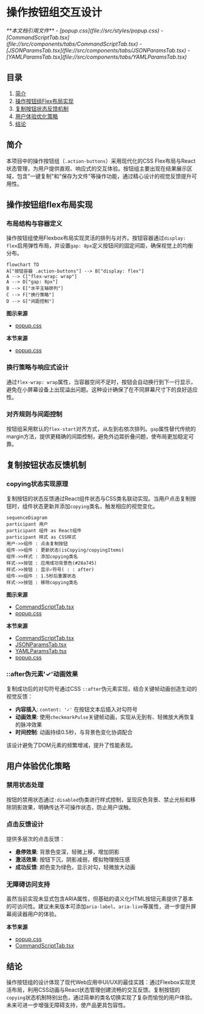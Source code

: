 # 操作按钮组交互设计

<cite>
**本文档引用文件**
- [popup.css](file://src/styles/popup.css)
- [CommandScriptTab.tsx](file://src/components/tabs/CommandScriptTab.tsx)
- [JSONParamsTab.tsx](file://src/components/tabs/JSONParamsTab.tsx)
- [YAMLParamsTab.tsx](file://src/components/tabs/YAMLParamsTab.tsx)
</cite>

## 目录
1. [简介](#简介)
2. [操作按钮组Flex布局实现](#操作按钮组flex布局实现)
3. [复制按钮状态反馈机制](#复制按钮状态反馈机制)
4. [用户体验优化策略](#用户体验优化策略)
5. [结论](#结论)

## 简介
本项目中的操作按钮组（`.action-buttons`）采用现代化的CSS Flex布局与React状态管理，为用户提供直观、响应式的交互体验。按钮组主要出现在结果展示区域，包含"一键复制"和"保存为文件"等操作功能，通过精心设计的视觉反馈提升可用性。

## 操作按钮组flex布局实现

### 布局结构与容器定义
操作按钮组使用Flexbox布局实现灵活的排列与对齐。按钮容器通过`display: flex`启用弹性布局，并设置`gap: 8px`定义按钮间的固定间距，确保视觉上的均衡分布。

```mermaid
flowchart TD
A["按钮容器 .action-buttons"] --> B["display: flex"]
A --> C["flex-wrap: wrap"]
A --> D["gap: 8px"]
B --> E["水平主轴排列"]
C --> F["换行策略"]
D --> G["间距控制"]
```

**图示来源**
- [popup.css](file://src/styles/popup.css#L678-L750)

**本节来源**
- [popup.css](file://src/styles/popup.css#L678-L750)

### 换行策略与响应式设计
通过`flex-wrap: wrap`属性，当容器空间不足时，按钮会自动换行到下一行显示，避免在小屏幕设备上出现溢出问题。这种设计确保了在不同屏幕尺寸下的良好适应性。

### 对齐规则与间距控制
按钮组采用默认的`flex-start`对齐方式，从左到右依次排列。`gap`属性替代传统的margin方法，提供更精确的间距控制，避免外边距折叠问题，使布局更加稳定可靠。

## 复制按钮状态反馈机制

### copying状态实现原理
复制按钮的状态反馈通过React组件状态与CSS类名联动实现。当用户点击复制按钮时，组件状态更新并添加`copying`类名，触发相应的视觉变化。

```mermaid
sequenceDiagram
participant 用户
participant 组件 as React组件
participant 样式 as CSS样式
用户->>组件 : 点击复制按钮
组件->>组件 : 更新状态(isCopying/copyingItems)
组件->>样式 : 添加copying类名
样式->>按钮 : 应用成功背景色(#28a745)
样式->>按钮 : 显示✓符号( : : after)
组件->>组件 : 1.5秒后重置状态
样式->>按钮 : 移除copying类名
```

**图示来源**
- [CommandScriptTab.tsx](file://src/components/tabs/CommandScriptTab.tsx#L13-L13)
- [popup.css](file://src/styles/popup.css#L690-L710)

**本节来源**
- [CommandScriptTab.tsx](file://src/components/tabs/CommandScriptTab.tsx#L13-L55)
- [JSONParamsTab.tsx](file://src/components/tabs/JSONParamsTab.tsx#L18-L66)
- [YAMLParamsTab.tsx](file://src/components/tabs/YAMLParamsTab.tsx#L18-L66)
- [popup.css](file://src/styles/popup.css#L690-L710)

### ::after伪元素'✓'动画效果
复制成功后的对勾符号通过CSS `::after`伪元素实现，结合关键帧动画创造生动的视觉反馈：

- **内容插入**: `content: '✓'` 在按钮文本后插入对勾符号
- **动画效果**: 使用`checkmarkPulse`关键帧动画，实现从无到有、轻微放大再恢复的脉冲效果
- **时间控制**: 动画持续0.5秒，与背景色变化协调配合

该设计避免了DOM元素的频繁增减，提升了性能表现。

## 用户体验优化策略

### 禁用状态处理
按钮的禁用状态通过`:disabled`伪类进行样式控制，呈现灰色背景、禁止光标和移除阴影效果，明确传达不可操作状态，防止用户误触。

### 点击反馈设计
提供多层次的点击反馈：
- **悬停效果**: 背景色变深，轻微上移，增加阴影
- **激活效果**: 按钮下沉，阴影减弱，模拟物理按压感
- **成功反馈**: 颜色变为绿色，显示对勾，轻微放大动画

### 无障碍访问支持
虽然当前实现未显式包含ARIA属性，但基础的语义化HTML按钮元素提供了基本的可访问性。建议未来版本可添加`aria-label`、`aria-live`等属性，进一步提升屏幕阅读器用户的体验。

**本节来源**
- [popup.css](file://src/styles/popup.css#L678-L750)
- [CommandScriptTab.tsx](file://src/components/tabs/CommandScriptTab.tsx#L13-L55)

## 结论
操作按钮组的设计体现了现代Web应用中UI/UX的最佳实践：通过Flexbox实现灵活布局，利用CSS动画与React状态管理创建流畅的交互反馈。复制按钮的`copying`状态机制特别出色，通过简单的类名切换实现了复杂而愉悦的用户体验。未来可进一步增强无障碍支持，使产品更具包容性。